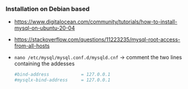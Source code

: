 ### Installation on Debian based

- https://www.digitalocean.com/community/tutorials/how-to-install-mysql-on-ubuntu-20-04
- https://stackoverflow.com/questions/11223235/mysql-root-access-from-all-hosts

- `nano /etc/mysql/mysql.conf.d/mysqld.cnf`  -> comment the two lines containing the addesses
    ```bash
    #bind-address            = 127.0.0.1
    #mysqlx-bind-address     = 127.0.0.1
    ```
